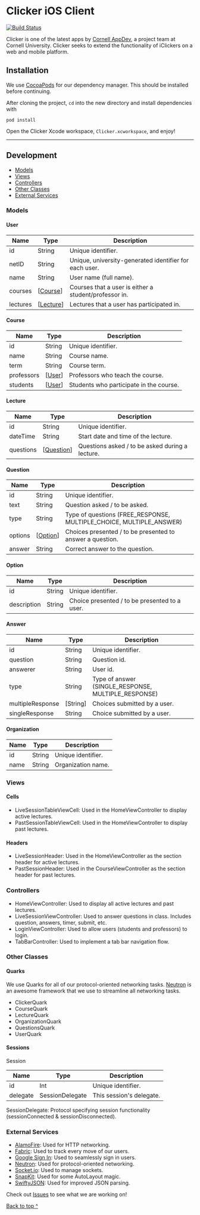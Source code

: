 # Clicker iOS Client 
[![Build Status](https://travis-ci.org/cuappdev/clicker-ios.svg?branch=master)](https://travis-ci.org/cuappdev/clicker-ios)

Clicker is one of the latest apps by [Cornell AppDev](http://cornellappdev.com), a project team at Cornell University. Clicker seeks to extend the functionality of iClickers on a web and mobile platform.

## Installation
We use [CocoaPods](http://cocoapods.org) for our dependency manager. This should be installed before continuing.

After cloning the project, `cd` into the new directory and install dependencies with
```
pod install
```
Open the Clicker Xcode workspace, `Clicker.xcworkspace`, and enjoy!

---

## Development 
  * [Models](#models)
  * [Views](#views)
  * [Controllers](#controllers)
  * [Other Classes](#other-classes)
  * [External Services](#external-services)

### Models

#### User

| Name     | Type      | Description                                            |
|----------|-----------|--------------------------------------------------------|
| id       | String    | Unique identifier.                                     |
| netID    | String    | Unique, university-generated identifier for each user. |
| name     | String    | User name (full name).                                 |
| courses  | [[Course](#course)]  | Courses that a user is either a student/professor in.  |
| lectures | [[Lecture](#lecture)] | Lectures that a user has participated in.              |

#### Course 

| Name       | Type   | Description                             |
|------------|--------|-----------------------------------------|
| id         | String | Unique identifier.                      |
| name       | String | Course name.                            |
| term       | String | Course term.                            |
| professors | [[User](#user)] | Professors who teach the course.        |
| students   | [[User](#user)] | Students who participate in the course. |

#### Lecture 

| Name      | Type       | Description                                     |
|-----------|------------|-------------------------------------------------|
| id        | String     | Unique identifier.                              |
| dateTime  | String     | Start date and time of the lecture.             |
| questions | [[Question](#question)] | Questions asked / to be asked during a lecture. |

#### Question

| Name    | Type     | Description                                                         |
|---------|----------|---------------------------------------------------------------------|
| id      | String   | Unique identifier.                                                  |
| text    | String   | Question asked / to be asked.                                       |
| type    | String   | Type of questions (FREE_RESPONSE, MULTIPLE_CHOICE, MULTIPLE_ANSWER) |
| options | [[Option](#option)] | Choices presented / to be presented to answer a question.           |
| answer  | String   | Correct answer to the question.                                     |

#### Option

| Name        | Type   | Description                                   |
|-------------|--------|-----------------------------------------------|
| id          | String | Unique identifier.                            |
| description | String | Choice presented / to be presented to a user. |

#### Answer

| Name             | Type     | Description                                         |
|------------------|----------|-----------------------------------------------------|
| id               | String   | Unique identifier.                                  |
| question         | String   | Question id.                                        |
| answerer         | String   | User id.                                            |
| type             | String   | Type of answer (SINGLE_RESPONSE, MULTIPLE_RESPONSE) |
| multipleResponse | [String] | Choices submitted by a user.                        |
| singleResponse   | String   | Choice submitted by a user.                         |

#### Organization

| Name       | Type   | Description                             |
|------------|--------|-----------------------------------------|
| id         | String | Unique identifier.                      |
| name       | String | Organization name.                      |

### Views

#### Cells

 * LiveSessionTableViewCell: Used in the HomeViewController to display active lectures.
 * PastSessionTableViewCell: Used in the HomeViewController to display past lectures.

#### Headers

 * LiveSessionHeader: Used in the HomeViewController as the section header for active lectures.
 * PastSessionHeader: Used in the CourseViewController as the section header for past lectures.

### Controllers

 * HomeViewController: Used to display all active lectures and past lectures. 
 * LiveSessionViewController: Used to answer questions in class. Includes question, answers, timer, submit, etc. 
 * LoginViewController: Used to allow users (students and professors) to login.
 * TabBarController: Used to implement a tab bar navigation flow.

### Other Classes

#### Quarks

We use Quarks for all of our protocol-oriented networking tasks. [Neutron](https://github.com/dantheli/Neutron) is an awesome framework that we use to streamline all networking tasks.

 * ClickerQuark
 * CourseQuark 
 * LectureQuark 
 * OrganizationQuark 
 * QuestionsQuark
 * UserQuark

#### Sessions

Session
 
|   Name   |       Type      |        Description       |
|----------|-----------------|--------------------------|
| id       | Int             | Unique identifier.       |
| delegate | SessionDelegate | This session's delegate. |
 
SessionDelegate: Protocol specifying session functionality (sessionConnected & sessionDisconnected).

### External Services

 * [AlamoFire](https://github.com/Alamofire/Alamofire): Used for HTTP networking.
 * [Fabric](https://get.fabric.io/?utm_campaign=discover&utm_medium=natural): Used to track every move of our users. 
 * [Google Sign In](https://developers.google.com/identity/sign-in/ios/): Used to seamlessly sign in users. 
 * [Neutron](https://github.com/dantheli/Neutron): Used for protocol-oriented networking.
 * [Socket.io](https://github.com/socketio/socket.io-client-swift): Used to manage sockets.
 * [SnapKit](http://snapkit.io/docs/): Used for some AutoLayout magic.
 * [SwiftyJSON](https://github.com/SwiftyJSON/SwiftyJSON): Used for improved JSON parsing.

Check out [Issues](https://github.com/cuappdev/clicker-ios/issues) to see what we are working on!

[Back to top ^](#)
